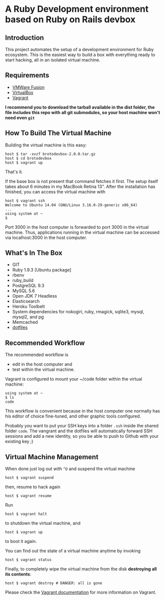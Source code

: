 # A Ruby Development environment based on Ruby on Rails devbox

## Introduction

This project automates the setup of a development environment for Ruby ecosystem. This is the easiest way to build a box with everything ready to start hacking, all in an isolated virtual machine.

## Requirements

* [VMWare Fusion](http://www.vmware.com/products/fusion)
* [VirtualBox](https://www.virtualbox.org)
* [Vagrant](http://vagrantup.com)

**I recommend you to download the tarball available in the dist folder, the file includes this repo with all git submodules, so your host machine won't need even `git`**

## How To Build The Virtual Machine

Building the virtual machine is this easy:

    host $ tar -xvzf brotodevbox-2.0.0.tar.gz
    host $ cd brotodevbox
    host $ vagrant up

That's it.

If the base box is not present that command fetches it first. The setup itself takes about 6 minutes in my MacBook Retina 13". After the installation has finished, you can access the virtual machine with

    host $ vagrant ssh
    Welcome to Ubuntu 14.04 (GNU/Linux 3.16.0-29-generic x86_64)
    ...
    using system at ~
    $

Port 3000 in the host computer is forwarded to port 3000 in the virtual machine. Thus, applications running in the virtual machine can be accessed via localhost:3000 in the host computer.

## What's In The Box

- GIT
- Ruby 1.9.3 [Ubuntu package]
- rbenv
- ruby\_build
- PostgreSQL 9.3
- MySQL 5.6
- Open JDK 7 Headless
- Elasticsearch
- Heroku Toolbelt
- System dependencies for nokogiri, ruby, rmagick, sqlite3, mysql, mysql2, and pg
- Memcached
- [dotfiles](https://github.com/brennovich/dotfiles)

## Recommended Workflow

The recommended workflow is

* edit in the host computer and
* test within the virtual machine.

Vagrant is configured to mount your ~/code folder within the virtual machine:

    using system at ~
    $ ls
    code

This workflow is convenient because in the host computer one normally has his editor of choice fine-tuned, and other graphic tools configured.

Probably you want to put your SSH keys into a folder `.ssh` inside the shared folder `code`. The vangrant and the dotfiles will automatically forward SSH sessions and add a new identity, so you be able to push to Github with your existing key ;)

## Virtual Machine Management

When done just log out with `^D` and suspend the virtual machine

    host $ vagrant suspend

then, resume to hack again

    host $ vagrant resume

Run

    host $ vagrant halt

to shutdown the virtual machine, and

    host $ vagrant up

to boot it again.

You can find out the state of a virtual machine anytime by invoking

    host $ vagrant status

Finally, to completely wipe the virtual machine from the disk **destroying all its contents**:

    host $ vagrant destroy # DANGER: all is gone

Please check the [Vagrant documentation](http://vagrantup.com/v1/docs/index.html) for more information on Vagrant.
